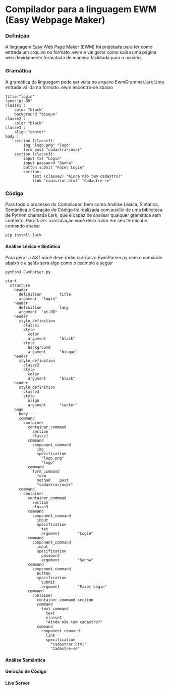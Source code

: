 # Compilador para a linguagem EWM (Easy Webpage Maker)

### Definição

A linguagem Easy Web Page Maker (EWM) foi projetada para ter como entrada um arquivo no formato .ewm e vai gerar como saída uma página web devidamente formatada de maneira facilitada para o usuário.


### Gramática

A gramática da linguagem pode ser vista no arquivo EwmGrammar.lark
Uma entrada válida no formato .ewm encontra-se abaixo

```
title:"login"
lang:"pt-BR"
classe1 : 
    color "black" 
    background "bisque"
classe2 : 
    color "black"
classe3 :
    align "center"
body : 
    section (classe1):
        img "logo.png" "logo"
        form post "cadastrar/usar"
    section (classe3):
        input txt "Login" 
        input password "Senha"
        button submit "Fazer Login"
        section:
            text (classe2) "Ainda não tem cadastro?" 
            link "cadastrar.html" "Cadastre-se"
```

### Código

Para todo o processo do Compilador, bem como Análise Léxica, Sintática, Semântica e Geração de Código foi realizada com auxílio de uma biblioteca de Python chamada Lark, que é capaz de analisar qualquer gramática sem contexto. Para fazer a instalação você deve rodar em seu terminal o comando abaixo

```
pip install lark
```
#### Análise Léxica e Sintática

Para gerar a AST você deve rodar o arquivo EwmParser.py com o comando abaixo e a saída será algo como o exemplo a seguir

```
python3 EwmParser.py
```

```
start
  structure
    header
      definition        title
      argument  "login"
    header
      definition        lang
      argument  "pt-BR"
    header
      style_definition
        classe1
        style
          color
          argument      "black"
        style
          background
          argument      "bisque"
    header
      style_definition
        classe2
        style
          color
          argument      "black"
    header
      style_definition
        classe3
        style
          align
          argument      "center"
    page
      body
      command
        container
          container_command
            section
            classe1
          command
            component_command
              img
              specification
                "logo.png"
                "logo"
          command
            form_command
              form
              method    post
              "cadastrar/usar"
      command
        container
          container_command
            section
            classe3
          command
            component_command
              input
              specification
                txt
                argument        "Login"
          command
            component_command
              input
              specification
                password
                argument        "Senha"
          command
            component_command
              button
              specification
                submit
                argument        "Fazer Login"
          command
            container
              container_command section
              command
                text_command
                  text
                  classe2
                  "Ainda não tem cadastro?"
              command
                component_command
                  link
                  specification
                    "cadastrar.html"
                    "Cadastre-se"
```

#### Análise Semântica

#### Geração de Código

#### Live Server
